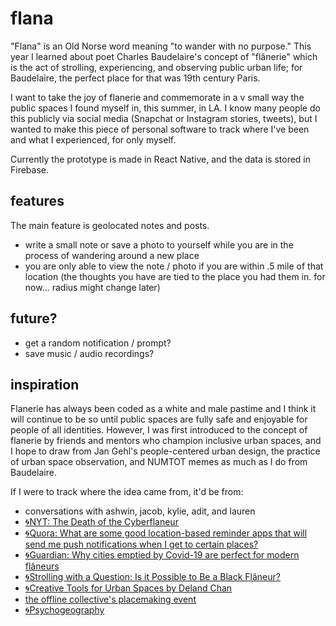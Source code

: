# flana

"Flana" is an Old Norse word meaning "to wander with no purpose." This year I learned about poet Charles Baudelaire's concept of "flânerie" which is the act of strolling, experiencing, and observing public urban life; for Baudelaire, the perfect place for that was 19th century Paris. 

I want to take the joy of flanerie and commemorate in a v small way the public spaces I found myself in, this summer, in LA. I know many people do this publicly via social media (Snapchat or Instagram stories, tweets), but I wanted to make this piece of personal software to track where I've been and what I experienced, for only myself.

Currently the prototype is made in React Native, and the data is stored in Firebase. 

## features

The main feature is geolocated notes and posts.

* write a small note or save a photo to yourself while you are in the process of wandering around a new place  
* you are only able to view the note / photo if you are within .5 mile of that location (the thoughts you have are tied to the place you had them in. for now... radius might change later)

## future?

* get a random notification / prompt? 
* save music / audio recordings? 

## inspiration

Flanerie has always been coded as a white and male pastime and I think it will continue to be so until public spaces are fully safe and enjoyable for people of all identities. However, I was first introduced to the concept of flanerie by friends and mentors who champion inclusive urban spaces, and I hope to draw from Jan Gehl's people-centered urban design, the practice of urban space observation, and NUMTOT memes as much as I do from Baudelaire.

If I were to track where the idea came from, it'd be from: 
* conversations with ashwin, jacob, kylie, adit, and lauren
* [🌀NYT: The Death of the Cyberflaneur](https://www.nytimes.com/2012/02/05/opinion/sunday/the-death-of-the-cyberflaneur.html) 
* [🌀Quora: What are some good location-based reminder apps that will send me push notifications when I get to certain places?](https://www.quora.com/What-are-some-good-location-based-reminder-apps-that-will-send-me-push-notifications-when-I-get-to-certain-places)
* [🌀Guardian: Why cities emptied by Covid-19 are perfect for modern flâneurs](https://www.theguardian.com/travel/2021/apr/06/cities-emptied-by-covid-perfect-for-modern-flaneur-baudelaire)
* [🌀Strolling with a Question: Is it Possible to Be a Black Flâneur?](https://www.isrf.org/2021/05/21/strolling-with-a-question-is-it-possible-to-be-a-black-flaneur/)
* [🌀Creative Tools for Urban Spaces by Deland Chan](http://www.humancities.org/s/UrbanObservationTool_06012015.pdf)
* [the offline collective's placemaking event](https://lu.ma/pc4zb70l)
* [🌀Psychogeography](https://en.wikipedia.org/wiki/Psychogeography)

